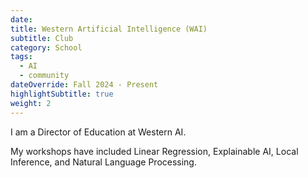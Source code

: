 ```yaml
---
date:
title: Western Artificial Intelligence (WAI)
subtitle: Club
category: School
tags:
  - AI
  - community 
dateOverride: Fall 2024 - Present
highlightSubtitle: true
weight: 2
---
```

I am a Director of Education at Western AI. 

My workshops have included Linear Regression, Explainable AI, Local Inference, and Natural Language Processing.